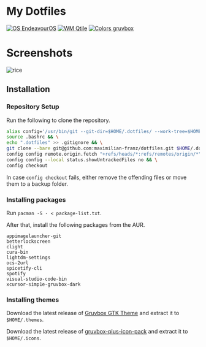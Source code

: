 # My Dotfiles

[![OS EndeavourOS](https://img.shields.io/badge/OS-EndeavourOS-B16286)](https://endeavouros.com/) [![WM Qtile](https://img.shields.io/badge/WM-Qtile-458588)](http://www.qtile.org/) [![Colors gruvbox](https://img.shields.io/badge/Colors-gruvbox-98971A)](https://github.com/morhetz/gruvbox)

# Screenshots

![rice](https://user-images.githubusercontent.com/80772628/235314311-668f7d1c-e526-4400-a86f-8db7fe8ed5e0.png)

## Installation

### Repository Setup

Run the following to clone the repository.

```bash
alias config='/usr/bin/git --git-dir=$HOME/.dotfiles/ --work-tree=$HOME' >> $HOME/.bashrc && \
source .bashrc && \
echo ".dotfiles" >> .gitignore && \
git clone --bare git@github.com:maximilian-franz/dotfiles.git $HOME/.dotfiles && \
config config remote.origin.fetch "+refs/heads/*:refs/remotes/origin/*" && \
config config --local status.showUntrackedFiles no && \
config checkout
```

In case `config checkout` fails, either remove the offending files or move them to a backup folder.

### Installing packages

Run `pacman -S - < package-list.txt`.

After that, install the following packages from the AUR.

```
appimagelauncher-git
betterlockscreen
clight
cura-bin
lightdm-settings
ocs-2url
spicetify-cli
spotify
visual-studio-code-bin
xcursor-simp1e-gruvbox-dark
```

### Installing themes

Download the latest release of [Gruvbox GTK Theme](https://www.pling.com/p/1681313/) and extract it to `$HOME/.themes`.

Download the latest release of [gruvbox-plus-icon-pack](https://github.com/SylEleuth/gruvbox-plus-icon-pack) and extract it to `$HOME/.icons`.
